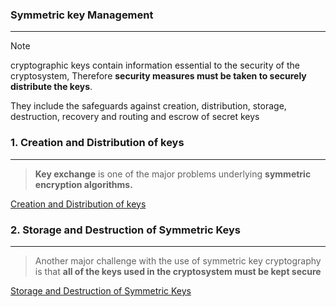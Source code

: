 ### Symmetric key Management
---
>[!note]
>cryptographic keys contain information essential to the security of the cryptosystem, Therefore **security measures must be taken to securely distribute the keys**.
>
>They include the safeguards against creation, distribution, storage, destruction, recovery and routing and escrow of secret keys 

### 1. Creation and Distribution of keys 
---
> **Key exchange** is one of the major problems underlying **symmetric encryption algorithms.**

[Creation and Distribution of keys](Creation%20and%20Distribution%20of%20keys.md)

### 2. Storage and Destruction of Symmetric Keys
---
>Another major challenge with the use of symmetric key cryptography is that **all of the keys used in the cryptosystem must be kept secure**

[Storage and Destruction of Symmetric Keys](Storage%20and%20Destruction%20of%20Symmetric%20Keys.md)